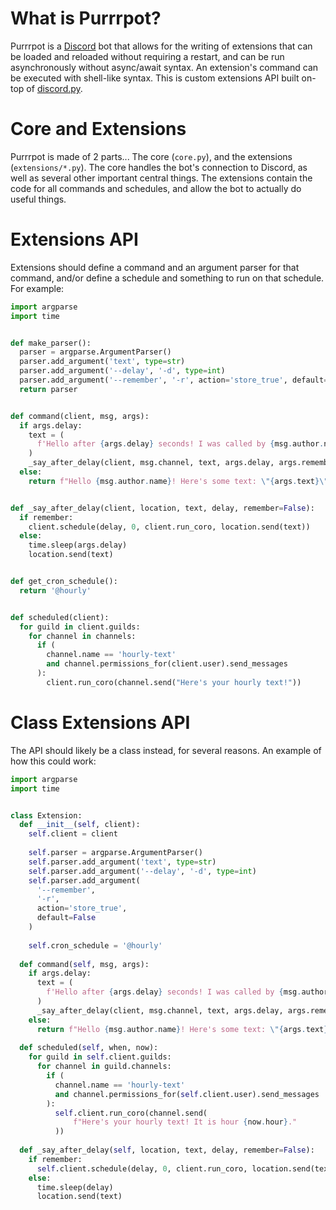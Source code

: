 # What is Purrrpot?

Purrrpot is a [Discord](https://discord.com/) bot that allows for the writing  of extensions that can be loaded and reloaded without requiring a restart, and can be run asynchronously without async/await syntax. An extension's command can be executed with shell-like syntax. This is custom extensions API built on-top of [discord.py](https://github.com/Rapptz/discord.py).

# Core and Extensions

Purrrpot is made of 2 parts... The core (`core.py`), and the extensions (`extensions/*.py`). The core handles the bot's connection to Discord, as well as several other important central things. The extensions contain the code for all commands and schedules, and allow the bot to actually do useful things.

# Extensions API

Extensions should define a command and an argument parser for that command, and/or define a schedule and something to run on that schedule. For example:

```py
import argparse
import time


def make_parser():
  parser = argparse.ArgumentParser()
  parser.add_argument('text', type=str)
  parser.add_argument('--delay', '-d', type=int)
  parser.add_argument('--remember', '-r', action='store_true', default=False)
  return parser


def command(client, msg, args):
  if args.delay:
    text = (
      f'Hello after {args.delay} seconds! I was called by {msg.author.name}'
    )
    _say_after_delay(client, msg.channel, text, args.delay, args.remember)
  else:
    return f"Hello {msg.author.name}! Here's some text: \"{args.text}\""


def _say_after_delay(client, location, text, delay, remember=False):
  if remember:
    client.schedule(delay, 0, client.run_coro, location.send(text))
  else:
    time.sleep(args.delay)
    location.send(text)


def get_cron_schedule():
  return '@hourly'


def scheduled(client):
  for guild in client.guilds:
    for channel in channels:
      if (
        channel.name == 'hourly-text'
        and channel.permissions_for(client.user).send_messages
      ):
        client.run_coro(channel.send("Here's your hourly text!"))
```

# Class Extensions API

The API should likely be a class instead, for several reasons. An example of how this could work:

```py
import argparse
import time


class Extension:
  def __init__(self, client):
    self.client = client
    
    self.parser = argparse.ArgumentParser()
    self.parser.add_argument('text', type=str)
    self.parser.add_argument('--delay', '-d', type=int)
    self.parser.add_argument(
      '--remember',
      '-r',
      action='store_true',
      default=False
    )
    
    self.cron_schedule = '@hourly'
  
  def command(self, msg, args):
    if args.delay:
      text = (
        f'Hello after {args.delay} seconds! I was called by {msg.author.name}'
      )
      _say_after_delay(client, msg.channel, text, args.delay, args.remember)
    else:
      return f"Hello {msg.author.name}! Here's some text: \"{args.text}\""
  
  def scheduled(self, when, now):
    for guild in self.client.guilds:
      for channel in guild.channels:
        if (
          channel.name == 'hourly-text'
          and channel.permissions_for(self.client.user).send_messages
        ):
          self.client.run_coro(channel.send(
              f"Here's your hourly text! It is hour {now.hour}."
          ))
  
  def _say_after_delay(self, location, text, delay, remember=False):
    if remember:
      self.client.schedule(delay, 0, client.run_coro, location.send(text))
    else:
      time.sleep(delay)
      location.send(text)
```
